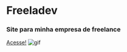 # Freeladev
### Site para minha empresa de freelance
[Acesse!](https://freeladev.online/)
![gif](https://github.com/CasaliWe/freeladev/blob/main/freeladev%20gif.gif)
